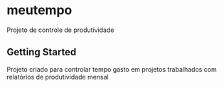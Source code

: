 # meutempo

Projeto de controle de produtividade

## Getting Started

Projeto criado para controlar tempo gasto em projetos trabalhados com relatórios de produtividade mensal

